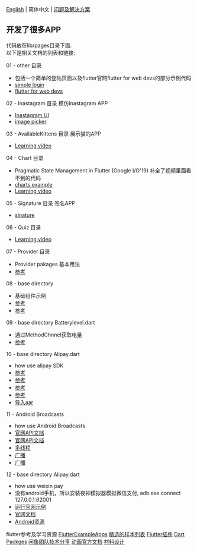 [English](./README.md) | 简体中文  | [问题及解决方案](./Problems.md)
## 开发了很多APP

代码放在lib/pages目录下面.  
以下是相关文档的列表和链接:  

01 - other 目录
- 包括一个简单的登陆页面以及flutter官网flutter for web devs的部分示例代码
- [simple login](https://github.com/iampawan/FlutterLoginPageBloc)
- [flutter for web devs](https://flutter.dev/docs/get-started/flutter-for/web-devs)

02 - Inastagram 目录 模仿Inastagram APP
- [Inastagram UI](https://github.com/iampawan/Flutter-Instagram-UI-Clone)
- [image picker](https://pub.dev/packages/image_picker)

03 - AvailableKittens 目录 展示猫的APP
- [Learning video](https://www.youtube.com/watch?v=DL0Ix1lnC4w)

04 - Chart 目录 
- Pragmatic State Management in Flutter (Google I/O'19) 补全了视频里面看不到的代码
- [charts example](https://google.github.io/charts/flutter/gallery.html)
- [Learning video](https://www.youtube.com/watch?v=d_m5csmrf7I)

05 - Signature 目录 签名APP 
- [sinature](https://github.com/iampawan/fluttersignatureview)

06 - Quiz 目录 
- [Learning video](https://www.youtube.com/watch?v=jBBl1tYkUnE)

07 - Provider 目录
- Provider pakages 基本用法
- [参考](https://juejin.im/post/5d00a84fe51d455a2f22023f)

08 - base directory
- 基础组件示例
- [参考](https://api.flutter.dev/flutter/material/material-library.html)
- [参考](https://github.com/ibhavikmakwana/FlutterPlayground)

09 - base directory Batterylevel.dart
- 通过MethodChnnel获取电量
- [参考](https://flutter.dev/docs/development/platform-integration/platform-channels)

10 - base directory Alipay.dart
- how use alipay SDK
- [参考](https://docs.open.alipay.com/204/105296/)
- [参考](https://docs.open.alipay.com/204/105051)
- [参考](https://flutter.dev/docs/development/packages-and-plugins/developing-packages)
- [参考](https://github.com/flutter/flutter/issues/16259)
- [导入aar](https://stackoverflow.com/questions/41669038/how-to-build-flutter-project-with-android-aar-file)

11 - Android Broadcasts
- how use Android Broadcasts
- [官网API文档](https://api.flutter.dev/javadoc/index.html?io/flutter/plugin/common/EventChannel.html)
- [官网API文档](https://api.flutter.dev/javadoc/io/flutter/plugin/common/EventChannel.html)
- [多线程](https://www.jianshu.com/p/e39449026f21)
- [广播](https://www.journaldev.com/10356/android-broadcastreceiver-example-tutorial)
- [广播](https://developer.android.com/guide/components/broadcasts#java)

12 - base directory Alipay.dart
- how use weixin pay
- 没有android手机，所以安装夜神模拟器模拟微信支付, adb.exe connect 127.0.0.1:62001
- [运行官网示例](https://www.jianshu.com/p/84eac713f007)
- [官网文档](https://pay.weixin.qq.com/wiki/doc/api/app/app.php?chapter=8_5)
- [Android资源](https://open.weixin.qq.com/cgi-bin/showdocument?action=dir_list&t=resource/res_list&verify=1&id=open1419319167&token=&lang=zh_CN5)

flutter参考及学习资源
[FlutterExampleApps](https://github.com/iampawan/FlutterExampleApps)
[精选的样本列表](https://github.com/flutter/samples/blob/master/INDEX.md)
[Flutter插件](https://github.com/flutter/plugins/tree/master/packages)
[Dart Packges](https://pub.dev/)
[闲鱼团队技术分享](https://www.yuque.com/xytech/flutter/)
[动画官方文档](https://flutter.dev/docs/development/ui/animations)
[材料设计](https://material.io/archive/guidelines/components/)